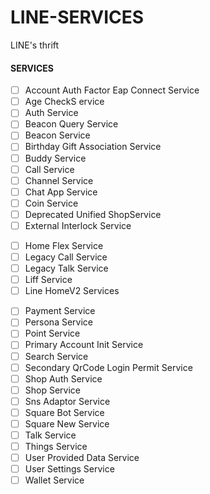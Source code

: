 # LINE-SERVICES
LINE's thrift

#### SERVICES
- [ ] Account Auth Factor Eap Connect Service
- [ ] Age CheckS ervice
- [ ] Auth Service
- [ ] Beacon Query Service
- [ ] Beacon Service
- [ ] Birthday Gift Association Service
- [ ] Buddy Service
- [ ] Call Service
- [ ] Channel Service
- [ ] Chat App Service
- [ ] Coin Service
- [ ] Deprecated Unified ShopService
- [ ] External Interlock Service
<!---just
- [ ] Fake HomeV2 Notification Center Client
--->
- [ ] Home Flex Service
- [ ] Legacy Call Service
- [ ] Legacy Talk Service
- [ ] Liff Service
- [ ] Line HomeV2 Services
<!---just
- [ ] Line HomeV2 Services Mock
--->
- [ ] Payment Service
- [ ] Persona Service
- [ ] Point Service
- [ ] Primary Account Init Service
- [ ] Search Service
- [ ] Secondary QrCode Login Permit Service
- [ ] Shop Auth Service
- [ ] Shop Service
- [ ] Sns Adaptor Service
- [ ] Square Bot Service
- [ ] Square New Service
- [ ] Talk Service
- [ ] Things Service
- [ ] User Provided Data Service
- [ ] User Settings Service
- [ ] Wallet Service
